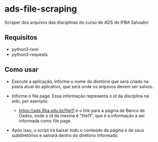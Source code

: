 # ads-file-scraping
Scraper dos arquivos das disciplinas do curso de ADS do IFBA Salvador

## Requisitos
   * python3-lxml
   * python3-requests
   
## Como usar

- Execute a aplicação, informe o nome do diretório que será criado na pasta atual do aplicativo, que será onde os arquivos devem ser salvos. 

- Informe o file page. Essa informação representa o id da disciplina na wiki, por exemplo: 

    - https://ads.ifba.edu.br/file11 é o link para a página de Banco de Dados, onde o id da mesma é "file11", que é a informação a ser informada como file page.

- Após isso, o script irá baixar todo o conteúdo da página e de seus subdiretórios e salvará dentro do diretório informado.
